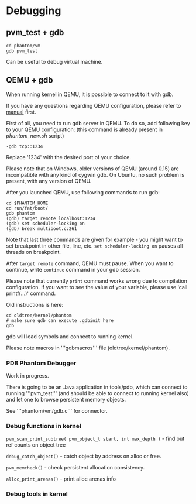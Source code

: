 # Debugging

## pvm_test + gdb

```
cd phantom/vm
gdb pvm_test
```

Can be useful to debug virtual machine.

## QEMU + gdb

When running kernel in QEMU, it is possible to connect to it with gdb. 

If you have any questions regarding QEMU configuration, please refer to [manual](https://qemu.weilnetz.de/doc/qemu-doc.html) first.

First of all, you need to run gdb server in QEMU. To do so, add following key to your QEMU configuration:
(this command is already present in _phantom_new.sh_ script)

```
-gdb tcp::1234
```

Replace '1234' with the desired port of your choice.

Please note that on Windows, older versions of QEMU (around 0.15) are incompatible with any kind of cygwin gdb. On Ubuntu, no such problem is present, with any version of QEMU.

After you launched QEMU, use following commands to run gdb:

```
cd $PHANTOM_HOME
cd run/fat/boot/
gdb phantom
(gdb) target remote localhost:1234
(gdb) set scheduler-locking on
(gdb) break multiboot.c:261
```

Note that last three commands are given for example - you might want to set breakpoint in other file, line, etc. `set scheduler-locking on` pauses all threads on breakpoint.

After `target remote` command, QEMU must pause. When you want to continue, write `continue` command in your gdb session.

Please note that currently `print` command works wrong due to compilation configuration. If you want to see the value of your variable, please use 'call printf(...)' command.

Old instructions is here:

```
cd oldtree/kernel/phantom
# make sure gdb can execute .gdbinit here
gdb
```

gdb will load symbols and connect to running kernel.

Please note macros in '''gdbmacros''' file (oldtree/kernel/phantom).

### PDB Phantom Debugger

Work in progress.

There is going to be an Java application in tools/pdb, which can connect to running '''pvm_test''' 
(and should be able to connect to running kernel also) and let one to browse persistent 
memory objects.

See '''phantom/vm/gdb.c''' for connector.

### Debug functions in kernel

`pvm_scan_print_subtree( pvm_object_t start, int max_depth )` - find out ref counts on object tree

`debug_catch_object()` - catch object by address on alloc or free.

`pvm_memcheck()` - check persistent allocation consistency.

`alloc_print_arenas()` - print alloc arenas info

### Debug tools in kernel

